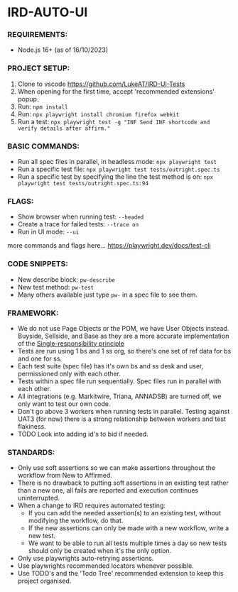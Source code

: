 # IRD-AUTO-UI

### REQUIREMENTS:
- Node.js 16+ (as of 16/10/2023)


### PROJECT SETUP:
1. Clone to vscode https://github.com/LukeAT/IRD-UI-Tests
2. When opening for the first time, accept 'recommended extensions' popup.
3. Run: `npm install`
4. Run: `npx playwright install chromium firefox webkit`
5. Run a test: `npx playwright test -g "INF Send INF shortcode and verify details after affirm."`


### BASIC COMMANDS:
- Run all spec files in parallel, in headless mode: `npx playwright test`
- Run a specific test file: `npx playwright test tests/outright.spec.ts`
- Run a specific test by specifying the line the test method is on: `npx playwright test tests/outright.spec.ts:94`


### FLAGS:
- Show browser when running test: `--headed`
- Create a trace for failed tests: `--trace on`
- Run in UI mode: `--ui`

more commands and flags here... https://playwright.dev/docs/test-cli


### CODE SNIPPETS:      
- New describe block: `pw-describe`
- New test method: `pw-test`
- Many others available just type `pw-` in a spec file to see them.


### FRAMEWORK:
- We do not use Page Objects or the POM, we have User Objects instead. Buyside, Sellside, and Base as they are
a more accurate implementation of the [Single-responsibility principle](https://en.wikipedia.org/wiki/Single-responsibility_principle)
- Tests are run using 1 bs and 1 ss org, so there's one set of ref data for bs and one for ss. 
- Each test suite (spec file) has it's own bs and ss desk and user, permissioned only with each other.
- Tests within a spec file run sequentially. Spec files run in parallel with each other.
- All integrations (e.g. Markitwire, Triana, ANNADSB) are turned off, we only want to test our own code.
- Don't go above 3 workers when running tests in parallel. Testing against UAT3 (for now) there is a 
strong relationship between workers and test flakiness.
- TODO Look into adding id's to bid if needed. 


### STANDARDS:
- Only use soft assertions so we can make assertions throughout the workflow from New to Affirmed.
- There is no drawback to putting soft assertions in an existing test rather than a new one, all fails are reported and execution continues uninterrupted.
- When a change to IRD requires automated testing:
    - If you can add the needed assertion(s) to an existing test, without modifying the workflow, do that.
    - If the new assertions can only be made with a new workflow, write a new test.
    - We want to be able to run all tests multiple times a day so new tests should only be created when it's the only option.
- Only use playwrights auto-retrying assertions.
- Use playwrights recommended locators whenever possible.
- Use TODO's and the 'Todo Tree' recommended extension to keep this project organised.



